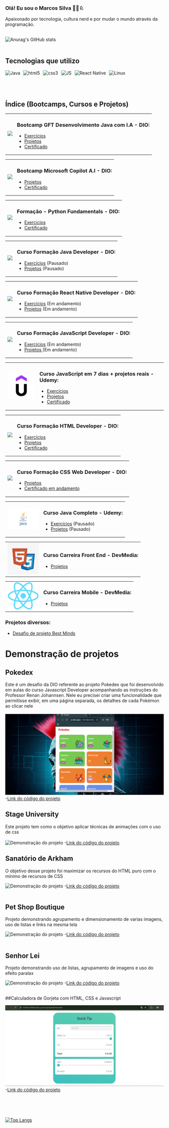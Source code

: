 ### Olá! Eu sou o Marcos Silva 👨‍💻♘

Apaixonado por tecnologia, cultura nerd e por mudar o mundo através da programação.<br><br>


![Anurag's GitHub stats](https://github-readme-stats.vercel.app/api?username=N3onKn1gh7&show_icons=true&theme=tokyonight)<br><br>


## Tecnologias que utilizo


<div style="display: flex;">

  <img alt="Java" src="https://img.shields.io/badge/Java-ED8B00?style=for-the-badge&logo=openjdk&logoColor=white" style="margin-right: 10px;" />

   <img alt="html5" src="https://img.shields.io/badge/HTML5-E34F26?style=for-the-badge&logo=html5&logoColor=white" style="margin-right: 10px;" />
   
   <img alt="css3" src="https://img.shields.io/badge/CSS3-1572B6?style=for-the-badge&logo=css3&logoColor=white" style="margin-right: 10px;" />

   <img alt="JS" src="https://img.shields.io/badge/JavaScript-F7DF1E?style=for-the-badge&logo=javascript&logoColor=black" style="margin-right: 10px;" />

   <img alt="React Native" src="https://img.shields.io/badge/React_Native-20232A?style=for-the-badge&logo=react&logoColor=61DAFB" style="margin-right: 10px;" />

   <img alt="Linux" src="https://img.shields.io/badge/Linux-FCC624?style=for-the-badge&logo=linux&logoColor=black" style="margin-right: 10px;" />
</div>

<br><br>

## Índice (Bootcamps, Cursos e Projetos)


<table>
  <tr>
    <td>
      <img src="https://assets.dio.me/AzDCXXW98HQtfqrrt4g11V9HZwrU8GvQ5BTZ8X7Npwg/f:webp/h:120/q:80/L3RyYWNrcy9iZTQzMjk0ZS00YjY4LTQzYjAtOWYwMy1kNDIyMWYyOTNjNDUucG5n" width="100"/>
    </td>
    <td>
      <h3>Bootcamp GFT Desenvolvimento Java com I.A - DIO:</h3>
      <ul>
        <li><a href="https://github.com/N3onKn1gh7/Estudos/tree/main/java/java_exercicios_Dio">Exercícios</a></li>
        <li><a href="https://github.com/N3onKn1gh7/Estudos/tree/main/java/java_projetos_Dio">Projetos</a></li>
        <li><a href="https://hermes.dio.me/certificates/HAK4QLRF.pdf">Certificado</a></li>
      </ul>
    </td>
  </tr>
</table>


<table>
  <tr>
    <td>
      <img src="https://assets.dio.me/1sqn3R--VWHRW4eb4-KnqeFKGFbnaxNKz3Q883q-HkI/f:webp/h:120/q:80/L3RyYWNrcy9lMGI0YWQ1MS1hNGM3LTRlNjEtYTY4My1jMDRmNmQzNzZlOWMucG5n" width="100"/>
    </td>
    <td>
      <h3>Bootcamp Microsoft Copilot A.I - DIO:</h3>
      <ul>
        <li><a href="https://github.com/N3onKn1gh7/Estudos/tree/main/bootcamps/Bootcamp_microsoft_dio">Projetos</a></li>
        <li><a href="https://hermes.dio.me/certificates/JXQ0DX2F.pdf">Certificado</a></li>
      </ul>
    </td>
  </tr>
</table>

<table>
  <tr>
    <td>
      <img src="https://assets.dio.me/QGBMU101QN38cA6c6M9ukxMZvjWMsUrEyHXYR7AAf2s/f:webp/h:120/q:80/L3RyYWNrcy9hNzM2ZWY0Mi0wZDJmLTQwNzktYWRiNC0yNWM1NWM4NWJhMmIucG5n" width="100"/>
    </td>
    <td>
      <h3>Formação - Python Fundamentals - DIO:</h3>
      <ul>
        <li><a href="https://github.com/N3onKn1gh7/Estudos/tree/main/Python/Python_DIO">Exercicios</a></li>
        <li><a href="">Certificado</a></li>
      </ul>
    </td>
  </tr>
</table>

<table>
  <tr>
    <td>
      <img src="https://assets.dio.me/KIwdxM7_x0DPiyrnNEBcio7DYZDqtaSz2G4OPaSsLgs/f:webp/h:120/q:80/L3RyYWNrcy9kYTYwNDFhOS04MGVmLTQwOWUtYmQ1MC01ZTdiZTRkZmFkZjYucG5n" width="100"/>
    </td>
    <td>
      <h3>Curso Formação Java Developer - DIO:</h3>
      <ul>
        <li><a href="https://github.com/N3onKn1gh7/Estudos/tree/main/java/java_exercicios_Dio">Exercícios</a> (Pausado)</li>
        <li><a href="https://github.com/N3onKn1gh7/Estudos/tree/main/java/java_projetos_Dio">Projetos</a> (Pausado)</li>
      </ul>
    </td>
  </tr>
</table>

<table>
  <tr>
    <td>
      <img src="https://assets.dio.me/WatYqmtqq5JBFrsN3Ouhuem-_4Ehm_QTGp2wpvFH4Iw/f:webp/h:120/q:80/L3RyYWNrcy9hMmQzOTgzZS0wMWRiLTRjZmItOTQwMi1mZGVkYWU3OTVhZjAucG5n" width="100"/>
    </td>
    <td>
      <h3>Curso Formação React Native Developer - DIO:</h3>
      <ul>
        <li><a href="https://github.com/N3onKn1gh7/Estudos/tree/main/mobile/react_native_dio">Exercícios</a> (Em andamento)</li>
        <li><a href="https://github.com/N3onKn1gh7/Estudos/tree/main/mobile/react_native_dio_projetos/projeto1_reactNative_dio/bat-pass-app">Projetos</a> (Em andamento)</li>
      </ul>
    </td>
  </tr>
</table>
<table>
  <tr>
    <td>
      <img src="https://assets.dio.me/_ImeVq2qMIfyFkoYC-epZ9o-1X9soGtq69WUykqhiL4/f:webp/h:120/q:80/L3RyYWNrcy81NWU3MDQwZi03NzViLTQ3ZTUtYThmYi02OWQwMDJjYTE3YTkucG5n" width="100"/>
    </td>
    <td>
      <h3>Curso Formação JavaScript Developer - DIO:</h3>
      <ul>
        <li><a href="https://github.com/N3onKn1gh7/Estudos/tree/main/javaScript/JavaScript_exercicios_dio">Exercícios</a> (Em andamento)</li>
        <li><a href="https://github.com/N3onKn1gh7/Estudos/tree/main/javaScript/JavaScript_exercicios_dio/Projetos">Projetos </a>(Em andamento)</li>
      </ul>
    </td>
  </tr>
</table>
<table>
  <tr>
    <td>
      <img src="https://github.com/N3onKn1gh7/Estudos/blob/main/javaScript/JavaScript7dias_aulas_udemy/img/Udemy.png" width="100"/>
    </td>
    <td>
      <h3>Curso JavaScript em 7 dias + projetos reais - Udemy:</h3>
      <ul>
        <li><a href="https://github.com/N3onKn1gh7/Estudos/tree/main/javaScript/JavaScript7dias_aulas_udemy">Exercícios </a></li>
        <li><a href="https://github.com/N3onKn1gh7/Estudos/tree/main/javaScript/JavaScript7dias_aulas_udemy/Desafios_javaScript">Projetos </a></li>
        <li><a href="https://www.udemy.com/certificate/UC-7a1ea296-5a56-4432-80a6-283d035b86e0/">Certificado </a></li>
      </ul>
    </td>
  </tr>
</table>
<table>
  <tr>
    <td>
      <img src="https://assets.dio.me/PXTHzpYRJjOb5iSXboRqYrTpSTGIFVuStrwRtsTpVUc/f:webp/h:120/q:80/L3RyYWNrcy82MmVkMWYxZC04ZDc2LTRiYmMtOTA1Zi1lNzNkMjBjYjgyZjUucG5n" width="100"/>
    </td>
    <td>
      <h3>Curso Formação HTML Developer - DIO:</h3>
      <ul>
        <li><a href="https://github.com/N3onKn1gh7/Estudos/tree/main/html/html_css_exercicios_Dio">Exercícios</a></li>
        <li><a href="https://github.com/N3onKn1gh7/Estudos/tree/main/html/html_css_projetos_Dio">Projetos</a></li>
        <li><a href="https://hermes.dio.me/certificates/KOWPORYU.pdf">Certificado</a></li>
      </ul>
    </td>
  </tr>
</table>
<table>
  <tr>
    <td>
      <img src="https://assets.dio.me/gt-tEnhv4_p33iwDXfI-zutfiEJ-q27qVfDCcnLV7I0/f:webp/h:120/q:80/L3RyYWNrcy9kYTA0M2M3YS03MTg5LTQ0MWUtYmYyOC1hZGMyZDA1YTQ5MzQucG5n" width="100"/>
    </td>
    <td>
      <h3>Curso Formação CSS Web Developer - DIO:</h3>
      <ul>
        <li><a href="https://github.com/N3onKn1gh7/Estudos/tree/main/html/html_css_projetos_Dio">Projetos</a></li>
        <li><a href="">Certificado em andamento</a></li>
      </ul>
    </td>
  </tr>
</table>

<table>
  <tr>
    <td>
      <img src="https://github.com/N3onKn1gh7/Estudos/blob/main/java/java_exercicios_Udemy/img/java.png" width="100"/>
    </td>
    <td>
      <h3>Curso Java Completo - Udemy:</h3>
      <ul>
        <li><a href="https://github.com/N3onKn1gh7/Estudos/tree/main/java/java_exercicios_Udemy">Exercícios</a> (Pausado)</li>
        <li><a href="https://github.com/N3onKn1gh7/Estudos/tree/main/java/java_projetos_Udemy/usuariodept">Projetos</a> (Pausado)</li>
      </ul>
    </td>
  </tr>
</table>

<table>
  <tr>
    <td>
      <img src="https://github.com/N3onKn1gh7/Estudos/blob/main/html/html_css_projetos_Devmedia/img/html.png" width="100"/>
    </td>
    <td>
      <h3>Curso Carreira Front End - DevMedia:</h3>
      <ul>
        <li><a href="https://github.com/N3onKn1gh7/Estudos/tree/main/html/html_css_projetos_Devmedia">Projetos</a></li>
      </ul>
    </td>
  </tr>
</table>

<table>
  <tr>
    <td>
      <img src="https://github.com/N3onKn1gh7/Estudos/blob/main/mobile/mobile_projetos_devmedia/img/react.png" width="100"/>
    </td>
    <td>
      <h3>Curso Carreira Mobile - DevMedia:</h3>
      <ul>
        <li><a href="https://github.com/N3onKn1gh7/Estudos/tree/main/mobile/react_native_dio_projetos/projeto1_reactNative_dio/bat-pass-app">Projetos</a></li>
      </ul>
    </td>
  </tr>
</table>


### Projetos diversos:
- [Desafio de projeto Best Minds](https://github.com/N3onKn1gh7/nunes_sports)

# Demonstração de projetos

## Pokedex
Este é um desafio da DIO referente ao projeto Pokedex que foi desenvolvido em aulas do curso Javascript Developer acompanhando as instruções do Professor Renan Johannsen. Nele eu precisei criar uma funcionalidade  que permitisse exibir, em uma página separada, os detalhes de cada Pokémon ao clicar nele<br><br>
![Demonstração do projeto](https://github.com/N3onKn1gh7/Estudos/blob/main/javaScript/JavaScript_exercicios_dio/Projetos/Pokedex/assets/img/Pokedex.gif)
-[Link do código do projeto](https://github.com/N3onKn1gh7/Estudos/tree/main/javaScript/JavaScript_exercicios_dio/Projetos/Pokedex)

## Stage University
Este projeto tem como o objetivo aplicar técnicas de animações com o uso de css <br><br>
![Demonstração do projeto](https://github.com/N3onKn1gh7/stage_university/blob/main/img/StageDemo.gif)
-[Link do código do projeto](https://github.com/N3onKn1gh7/stage_university/tree/main)



## Sanatório de Arkham
<p>O objetivo desse projeto foi maximizar os recursos do HTML puro com o mínimo de recursos de CSS </p>

![Demonstração do projeto](https://github.com/N3onKn1gh7/Estudos/blob/main/html/html_css_projetos_Dio/Desafio_2/midia/Anima%C3%A7%C3%A3o.gif)
-[Link do código do projeto](https://github.com/N3onKn1gh7/Estudos/tree/main/html/html_css_projetos_Dio/Desafio_2)<br><br>

## Pet Shop Boutique
<p>Projeto demonstrando agrupamento  e dimensionamento de varias imagens, uso de listas e links na mesma tela </p>

![Demonstração do projeto](https://github.com/N3onKn1gh7/Estudos/blob/main/html/html_css_projetos_Devmedia/img/PetShop.gif)
-[Link do código do projeto](https://github.com/N3onKn1gh7/Estudos/tree/main/html/html_css_projetos_Devmedia/petshop_boutique)<br><br>

## Senhor Lei
<p>Projeto demonstrando uso de listas, agrupamento de imagens e uso do efeito paralax  </p>

![Demonstração do projeto](https://github.com/N3onKn1gh7/Estudos/blob/main/html/html_css_projetos_Devmedia/img/advocacia.gif)
-[Link do código do projeto](https://github.com/N3onKn1gh7/Estudos/tree/main/html/html_css_projetos_Devmedia/senhor_lei)<br><br>

##Calculadora de Gorjeta com HTML, CSS e Javascript

![Demonstração do projeto](https://github.com/N3onKn1gh7/Estudos/blob/main/javaScript/JavaScript7dias_aulas_udemy/Desafios_javaScript/Desafio4/img/Calculadora%20de%20gorjetas.gif)
-[Link do código do projeto](https://github.com/N3onKn1gh7/Estudos/tree/main/javaScript/JavaScript7dias_aulas_udemy/Desafios_javaScript/Desafio4)<br><br>



<br><br>

[![Top Langs](https://github-readme-stats.vercel.app/api/top-langs/?username=N3onKn1gh7)](https://github.com/anuraghazra/github-readme-stats)









